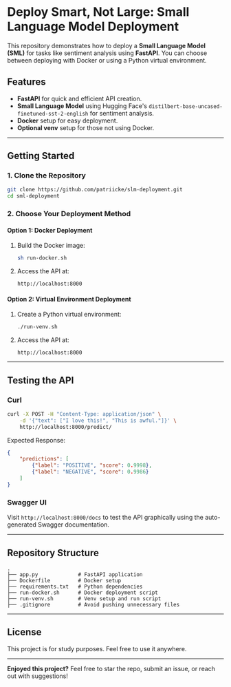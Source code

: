 # Deploy Smart, Not Large: Small Language Model Deployment

This repository demonstrates how to deploy a **Small Language Model (SML)** for tasks like sentiment analysis using **FastAPI**. You can choose between deploying with Docker or using a Python virtual environment.

## Features

- **FastAPI** for quick and efficient API creation.
- **Small Language Model** using Hugging Face's `distilbert-base-uncased-finetuned-sst-2-english` for sentiment analysis.
- **Docker** setup for easy deployment.
- **Optional venv** setup for those not using Docker.

---

## Getting Started

### 1. Clone the Repository

```bash
git clone https://github.com/patriicke/slm-deployment.git
cd sml-deployment
```

### 2. Choose Your Deployment Method

#### Option 1: Docker Deployment

1. Build the Docker image:

   ```bash
   sh run-docker.sh
   ```

2. Access the API at:

   ```url
   http://localhost:8000
   ```

#### Option 2: Virtual Environment Deployment

1. Create a Python virtual environment:

   ```bash
   ./run-venv.sh
   ```

2. Access the API at:

   ```url
   http://localhost:8000
   ```

---

## Testing the API

### Curl

```bash
curl -X POST -H "Content-Type: application/json" \
    -d '{"text": ["I love this!", "This is awful."]}' \
    http://localhost:8000/predict/
```

Expected Response:

```json
{
    "predictions": [
        {"label": "POSITIVE", "score": 0.9998},
        {"label": "NEGATIVE", "score": 0.9986}
    ]
}
```

### Swagger UI

Visit `http://localhost:8000/docs` to test the API graphically using the auto-generated Swagger documentation.

---

## Repository Structure

```folder
.
├── app.py             # FastAPI application
├── Dockerfile         # Docker setup
├── requirements.txt   # Python dependencies
├── run-docker.sh      # Docker deployment script
├── run-venv.sh        # Venv setup and run script
├── .gitignore         # Avoid pushing unnecessary files
```

---

## License

This project is for study purposes. Feel free to use it anywhere.

---

**Enjoyed this project?** Feel free to star the repo, submit an issue, or reach out with suggestions!
